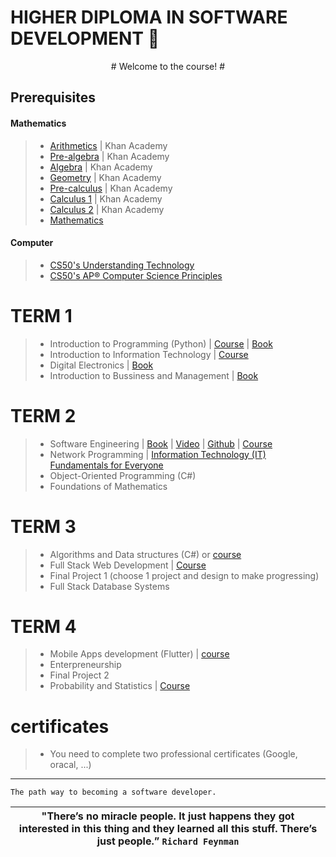 # HIGHER DIPLOMA IN SOFTWARE DEVELOPMENT 🚀 
<p align="center">
# Welcome to the course! # 
</p>

## Prerequisites
#### Mathematics
> * [Arithmetics](https://www.khanacademy.org/math/arithmetic-home) | Khan Academy
> * [Pre-algebra](https://www.khanacademy.org/math/pre-algebra) | Khan Academy
> * [Algebra](https://www.khanacademy.org/math/algebra-home) | Khan Academy
> * [Geometry](https://www.khanacademy.org/math/geometry-home) | Khan Academy
> * [Pre-calculus](https://www.khanacademy.org/math/precalculus) | Khan Academy
> * [Calculus 1](https://www.khanacademy.org/math/calculus-1) | Khan Academy
> * [Calculus 2](https://www.khanacademy.org/math/calculus-2) | Khan Academy
> * [Mathematics](https://www.youtube.com/playlist?list=PLWKjhJtqVAbl5SlE6aBHzUVZ1e6q1Wz0v)
  
#### Computer 
> - [CS50's Understanding Technology](https://www.edx.org/course/cs50s-understanding-technology)
> - [CS50's AP® Computer Science Principles](https://www.edx.org/xseries/harvardx-cs50-ap-computer-science-principles)
# TERM 1
> - Introduction to Programming (Python) | [Course](https://www.py4e.com/lessons) | [Book](https://drive.google.com/file/d/1WR4YG834AR2dA8bb7N_25XY0pQ8wGTYs/view?usp=sharing)
> - Introduction to Information Technology | [Course](https://www.coursera.org/professional-certificates/google-it-support)
> - Digital Electronics | [Book](https://drive.google.com/drive/folders/16_JpoWhdDUxP-zYogi7q65K13fY05G0P?usp=sharing)
> - Introduction to Bussiness and Management | [Book](https://drive.google.com/file/d/122CZ9Nj5hJhkHZ0vNN-jsWHr1CxNQ3n5/view?usp=sharing)
# TERM 2
> - Software Engineering | [Book](https://drive.google.com/file/d/1qmLHp4NM2K0sK4VKoKkiARfZFoQxkD1O/view?usp=sharing) | [Video](https://www.youtube.com/playlist?list=PL_pbwdIyffslgxMVyXhnHiSn_EWTvx1G-) | [Github](https://github.com/FurkanGozukara/Software-Engineering-CSE307-2020) | [Course](https://www.coursera.org/specializations/software-engineering)
> - Network Programming | [Information Technology (IT) Fundamentals for Everyone](https://www.coursera.org/programs/online-learning-from-your-dol-finger-lakes-rfjcv/browse?authProvider=nyslabor&collectionId=&productId=YhL7FHJKEeyKEA6Za5DszQ&productType=s12n&query=Network+Programming&showMiniModal=true&source=search)
> - Object-Oriented Programming (C#) 
> - Foundations of Mathematics
# TERM 3
> - Algorithms and Data structures (C#) or [course](https://www.udemy.com/course/master-the-coding-interview-data-structures-algorithms/)
> - Full Stack Web Development | [Course](https://www.udemy.com/course/the-web-developer-bootcamp/)
> - Final Project 1 (choose 1 project and design to make progressing)
> - Full Stack Database Systems
# TERM 4
> - Mobile Apps development (Flutter) | [course](https://www.udemy.com/course/learn-flutter-dart-to-build-ios-android-apps/)
> - Enterpreneurship
> - Final Project 2
> - Probability and Statistics | [Course](https://www.udemy.com/course/the-data-science-course-complete-data-science-bootcamp/)

# certificates 
> - You need to complete two professional certificates (Google, oracal, ...)
>
-----

    The path way to becoming a software developer.
    

| **"There’s no miracle people. It just happens they got interested in this thing and they learned all this stuff. There’s just people.”** `Richard Feynman` |
|:------------:|
